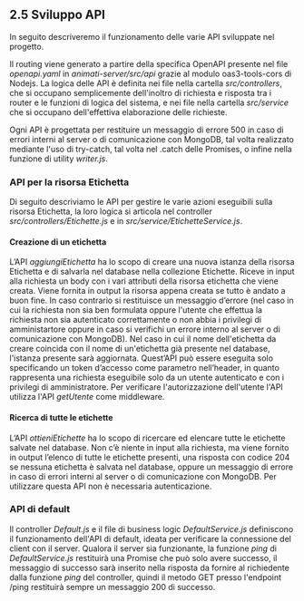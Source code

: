 ## 2.5 Sviluppo API
In seguito descriveremo il funzionamento delle varie API sviluppate nel progetto.

Il routing viene generato a partire della specifica OpenAPI presente nel file *openapi.yaml* in *animati-server/src/api* grazie al modulo oas3-tools-cors di Nodejs. La logica delle API è definita nei file nella cartella *src/controllers*, che si occupano semplicemente dell'inoltro di richiesta e risposta tra i router e le funzioni di logica del sistema, e nei file nella cartella *src/service* che si occupano dell'effettiva elaborazione delle richieste.

Ogni API è progettata per restituire un messaggio di errore 500 in caso di errori interni al server o di comunicazione con MongoDB, tal volta realizzato mediante l'uso di try-catch, tal volta nel .catch delle Promises, o infine nella funzione di utility *writer.js*.



### API per la risorsa Etichetta
Di seguito descriviamo le API per gestire le varie azioni eseguibili sulla risorsa Etichetta, la loro logica si articola nel controller *src/controllers/Etichette.js* e in *src/service/EtichetteService.js*.

#### Creazione di un etichetta
L’API *aggiungiEtichetta* ha lo scopo di creare una nuova istanza della risorsa Etichetta e di salvarla
nel database nella collezione Etichette.
Riceve in input alla richiesta un body con i vari attributi della risorsa etichetta che viene creata.
Viene fornita in output la risorsa appena creata se tutto è andato a buon fine. In caso contrario si
restituisce un messaggio d’errore (nel caso in cui la richiesta non sia ben formulata oppure l'utente che effettua la richiesta non sia autenticato correttamente o non abbia i privilegi di amministartore oppure in caso si verifichi un errore interno al server o di comunicazione con MongoDB).
Nel caso in cui il nome dell'etichetta da creare coincida con il nome di un'etichetta già presente nel database, l'istanza presente sarà aggiornata.
Quest’API può essere eseguita solo specificando un token d’accesso come parametro
nell’header, in quanto rappresenta una richiesta eseguibile solo da un utente autenticato e con i privilegi di amministratore. Per verificare l'autorizzazione dell'utente l'API utilizza l'API *getUtente* come middleware.

#### Ricerca di tutte le etichette
L’API *ottieniEtichette* ha lo scopo di ricercare ed elencare tutte le etichette salvate nel database.
Non c’è niente in input alla richiesta, ma viene fornito in output l’elenco di tutte le etichette presenti, una risposta con codice 204 se nessuna etichetta è salvata nel database, oppure un messaggio di errore in caso di errori interni al server o di comunicazione con MongoDB.
Per utilizzare questa API non è necessaria autenticazione.



### API di default

Il controller *Default.js* e il file di business logic *DefaultService.js* definiscono il funzionamento dell'API di default, ideata per verificare la connessione del client con il server. Qualora il server sia funzionante, la funzione *ping* di *DefaultService.js* restituirà una Promise che può solo avere successo, il messaggio di successo sarà inserito nella risposta da fornire al richiedente dalla funzione *ping* del controller, quindi il metodo GET presso l'endpoint /ping restituirà sempre un messaggio 200 di successo.

<div class="page-break"></div>